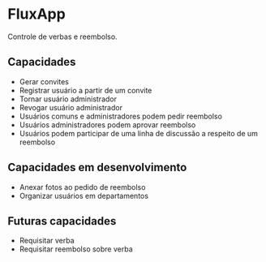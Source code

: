 # FluxApp

Controle de verbas e reembolso.


## Capacidades

* Gerar convites
* Registrar usuário a partir de um convite
* Tornar usuário administrador
* Revogar usuário administrador
* Usuários comuns e administradores podem pedir reembolso
* Usuários administradores podem aprovar reembolso
* Usuários podem participar de uma linha de discussão a respeito de um reembolso


## Capacidades em desenvolvimento

* Anexar fotos ao pedido de reembolso
* Organizar usuários em departamentos


## Futuras capacidades

* Requisitar verba
* Requisitar reembolso sobre verba
